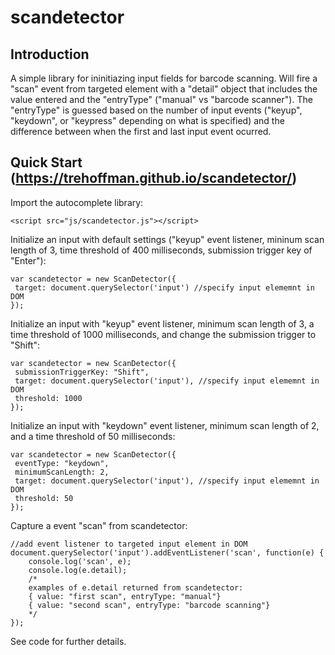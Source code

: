 # scandetector

## Introduction

A simple library for ininitiazing input fields for barcode scanning.  Will fire a "scan" event from targeted element with a "detail" object that includes the value entered and the "entryType" ("manual" vs "barcode scanner").  The "entryType" is guessed based on the number of input events ("keyup", "keydown", or "keypress" depending on what is specified) and the difference between when the first and last input event ocurred.

## Quick Start (https://trehoffman.github.io/scandetector/)

Import the autocomplete library:

```
<script src="js/scandetector.js"></script>
```

Initialize an input with default settings ("keyup" event listener, mininum scan length of 3, time threshold of 400 milliseconds, submission trigger key of "Enter"):

```
var scandetector = new ScanDetector({
 target: document.querySelector('input') //specify input elememnt in DOM
});
```

Initialize an input with "keyup" event listener, minimum scan length of 3, a time threshold of 1000 milliseconds, and change the submission trigger to "Shift":

```
var scandetector = new ScanDetector({
 submissionTriggerKey: "Shift",
 target: document.querySelector('input'), //specify input elememnt in DOM
 threshold: 1000
});
```

Initialize an input with "keydown" event listener, minimum scan length of 2, and a time threshold of 50 milliseconds:

```
var scandetector = new ScanDetector({
 eventType: "keydown",
 minimumScanLength: 2,
 target: document.querySelector('input'), //specify input elememnt in DOM
 threshold: 50
});
```

Capture a event "scan" from scandetector:

```
//add event listener to targeted input element in DOM
document.querySelector('input').addEventListener('scan', function(e) {
	console.log('scan', e);
	console.log(e.detail);
	/*
	examples of e.detail returned from scandetector:
	{ value: "first scan", entryType: "manual"}
	{ value: "second scan", entryType: "barcode scanning"} 
	*/
});
```

See code for further details.
